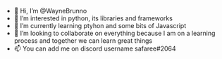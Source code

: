 - 👋 Hi, I’m @WayneBrunno
- 👀 I’m interested in python, its libraries and frameworks
- 🌱 I’m currently learning ptyhon and some bits of Javascript
- 💞️ I’m looking to collaborate on everything because I am on a learning process and together we can learn great things
- 📫 You can add me on discord username safaree#2064

<!---
WayneBrunno/WayneBrunno is a ✨ special ✨ repository because its `README.md` (this file) appears on your GitHub profile.
You can click the Preview link to take a look at your changes.
--->
